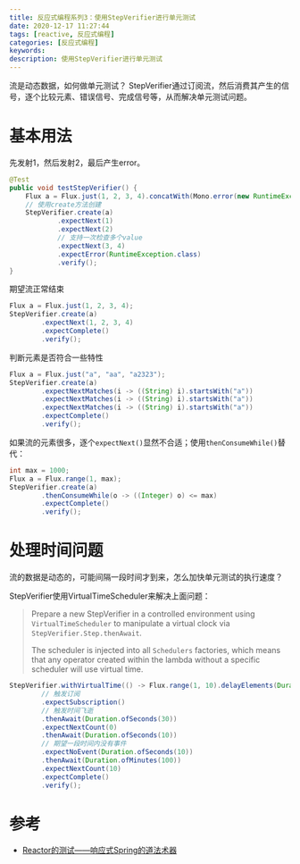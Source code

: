 ```yaml
---
title: 反应式编程系列3：使用StepVerifier进行单元测试
date: 2020-12-17 11:27:44
tags: [reactive, 反应式编程]
categories: [反应式编程]
keywords:
description: 使用StepVerifier进行单元测试
---
```


流是动态数据，如何做单元测试？
StepVerifier通过订阅流，然后消费其产生的信号，逐个比较元素、错误信号、完成信号等，从而解决单元测试问题。
<!-- more -->

# 基本用法

先发射1，然后发射2，最后产生error。
```java
@Test
public void testStepVerifier() {
    Flux a = Flux.just(1, 2, 3, 4).concatWith(Mono.error(new RuntimeException("err")));
    // 使用create方法创建
    StepVerifier.create(a)
            .expectNext(1)
            .expectNext(2)
            // 支持一次检查多个value
            .expectNext(3, 4)
            .expectError(RuntimeException.class)
            .verify();
}
```

期望流正常结束
```java
Flux a = Flux.just(1, 2, 3, 4);
StepVerifier.create(a)
        .expectNext(1, 2, 3, 4)
        .expectComplete()
        .verify();
```

判断元素是否符合一些特性
```java
Flux a = Flux.just("a", "aa", "a2323");
StepVerifier.create(a)
        .expectNextMatches(i -> ((String) i).startsWith("a"))
        .expectNextMatches(i -> ((String) i).startsWith("a"))
        .expectNextMatches(i -> ((String) i).startsWith("a"))
        .expectComplete()
        .verify();
```

如果流的元素很多，逐个`expectNext()`显然不合适；使用`thenConsumeWhile()`替代：
```java
int max = 1000;
Flux a = Flux.range(1, max);
StepVerifier.create(a)
        .thenConsumeWhile(o -> ((Integer) o) <= max)
        .expectComplete()
        .verify();
```

# 处理时间问题

流的数据是动态的，可能间隔一段时间才到来，怎么加快单元测试的执行速度？

StepVerifier使用VirtualTimeScheduler来解决上面问题：
>Prepare a new StepVerifier in a controlled environment using `VirtualTimeScheduler` to manipulate a virtual clock via `StepVerifier.Step.thenAwait`. 
>
>The scheduler is injected into all `Schedulers` factories, 
>which means that any operator created within the lambda without a specific scheduler will use virtual time. 


```java
StepVerifier.withVirtualTime(() -> Flux.range(1, 10).delayElements(Duration.ofMinutes(1)))
        // 触发订阅
        .expectSubscription()
        // 触发时间飞逝
        .thenAwait(Duration.ofSeconds(30))
        .expectNextCount(0)
        .thenAwait(Duration.ofSeconds(10))
        // 期望一段时间内没有事件
        .expectNoEvent(Duration.ofSeconds(10))
        .thenAwait(Duration.ofMinutes(100))
        .expectNextCount(10)
        .expectComplete()
        .verify();
```


# 参考

- [Reactor的测试——响应式Spring的道法术器](https://blog.csdn.net/get_set/article/details/79611380)